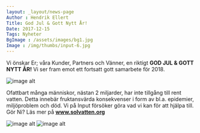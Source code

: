 ```yaml
---
layout: _layout/news-page
Author : Hendrik Ellert
Title: God Jul & Gott Nytt År!
Date: 2017-12-15
Tags: Nyheter
BgImage : /assets/images/bg1.jpg
Image : /img/thumbs/input-6.jpg
---
```


Vi önskar Er; våra Kunder, Partners och Vänner, en riktigt **GOD JUL & GOTT NYTT ÅR!**
Vi ser fram emot ett fortsatt gott samarbete för 2018.


![image alt](/img/nyheter/Jul2017.png)


Ofattbart många människor, nästan 2 miljarder, har inte tillgång till rent vatten.
Detta innebär fruktansvärda konsekvenser i form av bl.a. epidemier, miljöproblem och död.
Vi på Input försöker göra vad vi kan för att hjälpa till. Gör Ni?
Läs mer på **www.solvatten.org**


![image alt](/img/nyheter/Solvatten1.png) ![image alt](/img/nyheter/Solvatten2.png) 
